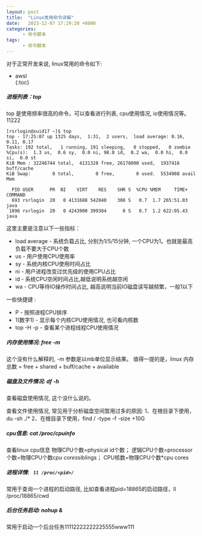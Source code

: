 ```yaml
---
layout: post
title:  "Linux常用命令详解"
date:   2023-12-07 17:29:20 +0800
categories:
      - 命令脚本
tags:
      - 命令脚本
---
```


对于正常开发来说, linux常用的命令如下:

* awsl  
{:toc}



##### 进程列表：top
top 是使用频率很高的命令，可以查看进行列表, cpu使用情况, io使用情况等。
11222
```shell
[rsrlogin@xuid17 ~]$ top
top - 17:25:07 up 1325 days,  1:31,  2 users,  load average: 0.16, 0.11, 0.17
Tasks: 192 total,   1 running, 191 sleeping,   0 stopped,   0 zombie
%Cpu(s):  1.3 us,  0.6 sy,  0.0 ni, 98.0 id,  0.2 wa,  0.0 hi,  0.0 si,  0.0 st
KiB Mem : 32246744 total,  4131328 free, 26178000 used,  1937416 buff/cache
KiB Swap:        0 total,        0 free,        0 used.  5534988 avail Mem 

  PID USER      PR  NI    VIRT    RES    SHR S  %CPU %MEM     TIME+ COMMAND                                                                                
  693 rsrlogin  20   0 4131688 542040    308 S   0.7  1.7 265:51.03 java                                                              
 1096 rsrlogin  20   0 4243900 399384      0 S   0.7  1.2 622:05.43 java 
```

这里主要是注意以下一些指标：
-  load average - 系统负载占比, 分别为1/5/15分钟, 一个CPU为1。也就是最高负载不要大于CPU个数
-  us - 用户使用CPU使用率
-  sy - 系统内核CPU使用时间占比
-  ni - 用户进程改变过优先级的使用CPU占比
-  id - 系统CPU空闲时间占比,越低说明系统越空闲
-  wa - CPU等待IO操作时间占比, 越高说明当前IO磁盘读写越频繁，一般1以下

一些快捷键 :
- P - 按照进程CPU排序
- 1(数字1) - 显示每个内核CPU使用情况, 也可看内核数
- top -H -p <pid> - 查看某个进程线程CPU使用情况

##### 内存使用情况: free -m
这个没有什么解释的, -m  参数是以mb单位显示结果。
值得一提的是，linux 内存总数 =  free  + shared + buff/cache  + available

##### 磁盘及文件情况: df -h
查看磁盘使用情况, 这个没什么说的。

查看文件使用情况, 常见用于分析磁盘空间暂用过多的原因:
1、在根目录下使用，du -sh ./*
2、在根目录下使用，find / -type -f -size +10G


##### cpu信息: cat /proc/cpuinfo
查看linux cpu信息
物理CPU个数=physical id个数；
逻辑CPU个数=processor个数=物理CPU个数*cpu cores*siblings；
CPU核数=物理CPU个数*cpu cores

##### 进程详情: ` ll /proc/<pid>/`
常用于查询一个进程的启动路径, 比如查看进程pid=18865的启动路径，ll /proc/18865/cwd

##### 后台任务启动: nohup <cmd> &
常用于启动一个后台任务11112222222225555www111
